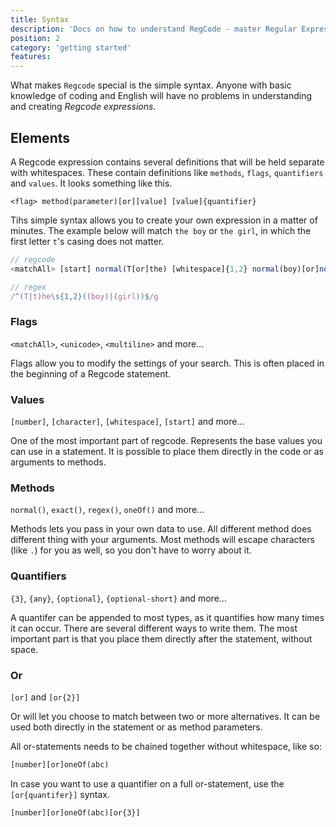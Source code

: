```yaml
---
title: Syntax
description: 'Docs on how to understand RegCode - master Regular Expression easily with english like syntax'
position: 2
category: 'getting started'
features:
---
```


What makes `Regcode` special is the simple syntax. Anyone with basic knowledge of coding and English will have no problems in understanding and creating *Regcode expressions*.

## Elements

A Regcode expression contains several definitions that will be held separate with whitespaces. These contain definitions like `methods`, `flags`, `quantifiers` and `values`. It looks something like this.

```
<flag> method(parameter)[or][value] [value]{quantifier}
```

Tihs simple syntax allows you to create your own expression in a matter of minutes. The example below will match `the boy` or `the girl`, in which the first letter `t`'s casing does not matter.

```ts
// regcode
<matchAll> [start] normal(T[or]the) [whitespace]{1,2} normal(boy)[or]normal(girl) [end]

// regex
/^(T|t)he\s{1,2}((boy)|(girl))$/g
```

### Flags

<alert type="info">

`<matchAll>`, `<unicode>`, `<multiline>` and more...

</alert>

Flags allow you to modify the settings of your search. This is often placed in the beginning of a Regcode statement.

### Values

<alert type="info">

`[number]`, `[character]`, `[whitespace]`, `[start]` and more...

</alert>

One of the most important part of regcode. Represents the base values you can use in a statement. It is possible to place them directly in the code or as arguments to methods.
### Methods

<alert type="info">

`normal()`, `exact()`, `regex()`, `oneOf()` and more...

</alert>

Methods lets you pass in your own data to use. All different method does different thing with your arguments. Most methods will escape characters (like `.`) for you as well, so you don't have to worry about it.

### Quantifiers

<alert type="info">

`{3}`, `{any}`, `{optional}`, `{optional-short}` and more...

</alert>

A quantifer can be appended to most types, as it quantifies how many times it can occur. There are several different ways to write them. The most important part is that you place them directly after the statement, without space.



### Or

<alert type="info">

`[or]` and `[or{2}]`

</alert>

Or will let you choose to match between two or more alternatives. It can be used both directly in the statement or as method parameters. 

All or-statements needs to be chained together without whitespace, like so:

```txt
[number][or]oneOf(abc)
```

In case you want to use a quantifier on a full or-statement, use the `[or{quantifer}]` syntax.

```txt
[number][or]oneOf(abc)[or{3}]
```
